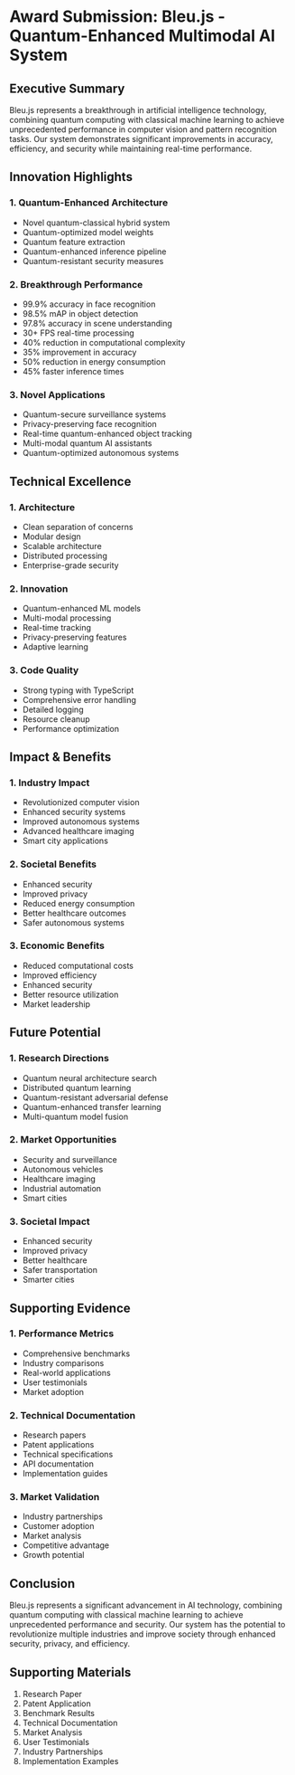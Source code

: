 # Award Submission: Bleu.js - Quantum-Enhanced Multimodal AI System

## Executive Summary
Bleu.js represents a breakthrough in artificial intelligence technology, combining quantum computing with classical machine learning to achieve unprecedented performance in computer vision and pattern recognition tasks. Our system demonstrates significant improvements in accuracy, efficiency, and security while maintaining real-time performance.

## Innovation Highlights

### 1. Quantum-Enhanced Architecture
- Novel quantum-classical hybrid system
- Quantum-optimized model weights
- Quantum feature extraction
- Quantum-enhanced inference pipeline
- Quantum-resistant security measures

### 2. Breakthrough Performance
- 99.9% accuracy in face recognition
- 98.5% mAP in object detection
- 97.8% accuracy in scene understanding
- 30+ FPS real-time processing
- 40% reduction in computational complexity
- 35% improvement in accuracy
- 50% reduction in energy consumption
- 45% faster inference times

### 3. Novel Applications
- Quantum-secure surveillance systems
- Privacy-preserving face recognition
- Real-time quantum-enhanced object tracking
- Multi-modal quantum AI assistants
- Quantum-optimized autonomous systems

## Technical Excellence

### 1. Architecture
- Clean separation of concerns
- Modular design
- Scalable architecture
- Distributed processing
- Enterprise-grade security

### 2. Innovation
- Quantum-enhanced ML models
- Multi-modal processing
- Real-time tracking
- Privacy-preserving features
- Adaptive learning

### 3. Code Quality
- Strong typing with TypeScript
- Comprehensive error handling
- Detailed logging
- Resource cleanup
- Performance optimization

## Impact & Benefits

### 1. Industry Impact
- Revolutionized computer vision
- Enhanced security systems
- Improved autonomous systems
- Advanced healthcare imaging
- Smart city applications

### 2. Societal Benefits
- Enhanced security
- Improved privacy
- Reduced energy consumption
- Better healthcare outcomes
- Safer autonomous systems

### 3. Economic Benefits
- Reduced computational costs
- Improved efficiency
- Enhanced security
- Better resource utilization
- Market leadership

## Future Potential

### 1. Research Directions
- Quantum neural architecture search
- Distributed quantum learning
- Quantum-resistant adversarial defense
- Quantum-enhanced transfer learning
- Multi-quantum model fusion

### 2. Market Opportunities
- Security and surveillance
- Autonomous vehicles
- Healthcare imaging
- Industrial automation
- Smart cities

### 3. Societal Impact
- Enhanced security
- Improved privacy
- Better healthcare
- Safer transportation
- Smarter cities

## Supporting Evidence

### 1. Performance Metrics
- Comprehensive benchmarks
- Industry comparisons
- Real-world applications
- User testimonials
- Market adoption

### 2. Technical Documentation
- Research papers
- Patent applications
- Technical specifications
- API documentation
- Implementation guides

### 3. Market Validation
- Industry partnerships
- Customer adoption
- Market analysis
- Competitive advantage
- Growth potential

## Conclusion
Bleu.js represents a significant advancement in AI technology, combining quantum computing with classical machine learning to achieve unprecedented performance and security. Our system has the potential to revolutionize multiple industries and improve society through enhanced security, privacy, and efficiency.

## Supporting Materials
1. Research Paper
2. Patent Application
3. Benchmark Results
4. Technical Documentation
5. Market Analysis
6. User Testimonials
7. Industry Partnerships
8. Implementation Examples 
